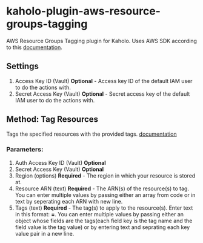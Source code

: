 # kaholo-plugin-aws-resource-groups-tagging
AWS Resource Groups Tagging plugin for Kaholo. Uses AWS SDK according to this [documentation](https://docs.aws.amazon.com/AWSJavaScriptSDK/latest/AWS/ResourceGroupsTaggingAPI.html).

## Settings
1. Access Key ID (Vault) **Optional** - Access key ID of the default IAM user to do the actions with.
2. Secret Access Key (Vault) **Optional** - Secret access key of the default IAM user to do the actions with.

## Method: Tag Resources
Tags the specified resources with the provided tags. [documentation](https://docs.aws.amazon.com/AWSJavaScriptSDK/latest/AWS/ResourceGroupsTaggingAPI.html#tagResources-property)

### Parameters:
1. Auth Access Key ID (Vault) **Optional**
2. Secret Access Key (Vault) **Optional**
3. Region (options) **Required** - The region in which your resource is stored at.
4. Resource ARN (text) **Required** - The ARN(s) of the resource(s) to tag. You can enter multiple values by passing either an array from code or in text by seperating each ARN with new line.
5. Tags (text) **Required**  - The tag(s) to apply to the resource(s). Enter text in this format: **<TagName>=<Value>**. You can enter multiple values by passing either an object whose fields are the tags(each field key is the tag name and the field value is the tag value) or by entering text and seprating each key value pair in a new line.
